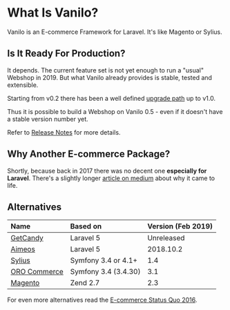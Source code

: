 # What Is Vanilo?

Vanilo is an E-commerce Framework for Laravel. It's like Magento or Sylius.

## Is It Ready For Production?

It depends. The current feature set is not yet enough to run a "usual" Webshop in 2019. But what
Vanilo already provides is stable, tested and extensible.

Starting from v0.2 there has been a well defined [upgrade path](upgrade.md) up to v1.0.

Thus it is possible to build a Webshop on Vanilo 0.5 - even if it doesn't have a stable version
number yet.

Refer to [Release Notes](releases.md) for more details.

## Why Another E-commerce Package?

Shortly, because back in 2017 there was no decent one **especially for Laravel**. There's a slightly
longer
[article on medium](https://medium.com/@attilafulop/e-commerce-platform-for-laravel-c09a2bcfe8c6)
about why it came to life.

## Alternatives

| Name                                         | Based on              | Version (Feb 2019) |
|:---------------------------------------------|:----------------------|:-------------------|
| [GetCandy](https://getcandy.io/)             | Laravel 5             | Unreleased         |
| [Aimeos](https://aimeos.org/)                | Laravel 5             | 2018.10.2          |
| [Sylius](http://sylius.org/)                 | Symfony 3.4 or 4.1+   | 1.4                |
| [ORO Commerce](https://www.orocommerce.com/) | Symfony 3.4 (3.4.30)  | 3.1                |
| [Magento](https://magento.com/)              | Zend 2.7              | 2.3                |

For even more alternatives read the
[E-commerce Status Quo 2016](https://blog.fortrabbit.com/ecommerce-status-quo-2016).
